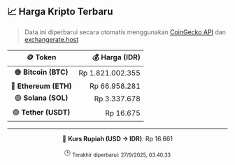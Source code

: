 

<!-- HARGA_KRIPTO -->
## 📈 Harga Kripto Terbaru

> Data ini diperbarui secara otomatis menggunakan [CoinGecko API](https://www.coingecko.com/) dan [exchangerate.host](https://exchangerate.host/)

<div align="center">

| 🪙 Token | 💰 Harga (IDR) |
|:------:|---------------:|
| 🟠 **Bitcoin (BTC)**   | Rp 1.821.002.355 |
| 🔵 **Ethereum (ETH)**  | Rp 66.958.281 |
| 🟣 **Solana (SOL)**    | Rp 3.337.678 |
| 🟢 **Tether (USDT)**   | Rp 16.675 |

---

💱 **Kurs Rupiah (USD → IDR)**: Rp 16.661

🕒 <sub>Terakhir diperbarui: 27/9/2025, 03.40.33</sub>

</div>
<!-- /HARGA_KRIPTO -->